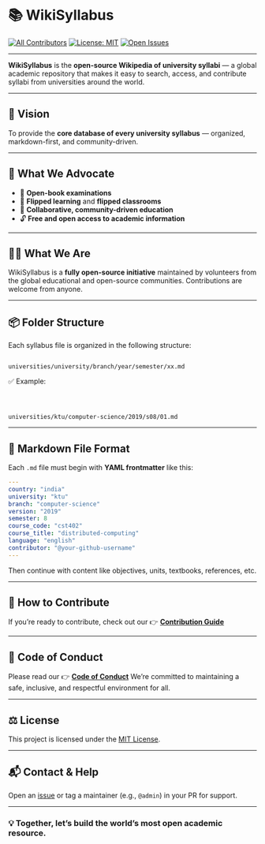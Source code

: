
# 📚 WikiSyllabus

[![All Contributors](https://img.shields.io/badge/all_contributors-∞-orange.svg?style=flat-square)]([#contributors](https://github.com/The-Purple-Movement/WikiSyllabus/blob/main/CONTRIBUTORS.md))
[![License: MIT](https://img.shields.io/badge/license-MIT-blue.svg)](./LICENSE)
[![Open Issues](https://img.shields.io/github/issues/The-Purple-Movement/WikiSyllabus)](https://github.com/The-Purple-Movement/WikiSyllabus/issues)

---

**WikiSyllabus** is the **open-source Wikipedia of university syllabi** — a global academic repository that makes it easy to search, access, and contribute syllabi from universities around the world.

---

## 🌟 Vision

To provide the **core database of every university syllabus** — organized, markdown-first, and community-driven.

---

## 💬 What We Advocate

- 📖 **Open-book examinations**
- 🔁 **Flipped learning** and **flipped classrooms**
- 🤝 **Collaborative, community-driven education**
- 🔓 **Free and open access to academic information**

---

## 🧑‍💻 What We Are

WikiSyllabus is a **fully open-source initiative** maintained by volunteers from the global educational and open-source communities. Contributions are welcome from anyone.

---

## 📦 Folder Structure

Each syllabus file is organized in the following structure:

```

universities/university/branch/year/semester/xx.md

```

✅ Example:

```



universities/ktu/computer-science/2019/s08/01.md

````

---

## 📝 Markdown File Format

Each `.md` file must begin with **YAML frontmatter** like this:

```yaml
---
country: "india"
university: "ktu"
branch: "computer-science"
version: "2019"
semester: 8
course_code: "cst402"
course_title: "distributed-computing"
language: "english"
contributor: "@your-github-username"
---
````

Then continue with content like objectives, units, textbooks, references, etc.

---

## 🙌 How to Contribute

If you’re ready to contribute, check out our 👉 [**Contribution Guide**](./CONTRIBUTION.md)

---

## 🤝 Code of Conduct

Please read our 👉 [**Code of Conduct**](./CODE_OF_CONDUCT.md)
We’re committed to maintaining a safe, inclusive, and respectful environment for all.

---

## ⚖ License

This project is licensed under the [MIT License](./LICENSE).

---

## 📬 Contact & Help

Open an [issue](https://github.com/The-Purple-Movement/WikiSyllabus/issues) or tag a maintainer (e.g., `@admin`) in your PR for support.

---

### 💡 Together, let’s build the world’s most open academic resource.
